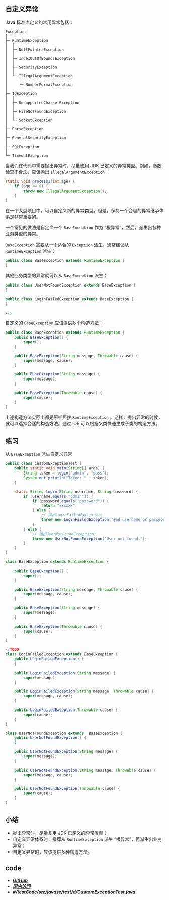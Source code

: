 ## 自定义异常

Java 标准库定义的常用异常包括：

    Exception
    │
    ├─ RuntimeException
    │  │
    │  ├─ NullPointerException
    │  │
    │  ├─ IndexOutOfBoundsException
    │  │
    │  ├─ SecurityException
    │  │
    │  └─ IllegalArgumentException
    │     │
    │     └─ NumberFormatException
    │
    ├─ IOException
    │  │
    │  ├─ UnsupportedCharsetException
    │  │
    │  ├─ FileNotFoundException
    │  │
    │  └─ SocketException
    │
    ├─ ParseException
    │
    ├─ GeneralSecurityException
    │
    ├─ SQLException
    │
    └─ TimeoutException

当我们在代码中需要抛出异常时，尽量使用 JDK 已定义的异常类型。例如，参数检查不合法，应该抛出 `IllegalArgumentException` ：

```java
static void process1(int age) {
    if (age <= 0) {
        throw new IllegalArgumentException();
    }
}
```

在一个大型项目中，可以自定义新的异常类型，但是，保持一个合理的异常继承体系是非常重要的。

一个常见的做法是自定义一个 `BaseException` 作为 “根异常”，然后，派生出各种业务类型的异常。

`BaseException` 需要从一个适合的 `Exception` 派生，通常建议从 `RuntimeException` 派生：

```java
public class BaseException extends RuntimeException {
}
```


其他业务类型的异常就可以从 `BaseException` 派生：

```java
public class UserNotFoundException extends BaseException {
}

public class LoginFailedException extends BaseException {
}

...
```

自定义的 `BaseException` 应该提供多个构造方法：

```java
public class BaseException extends RuntimeException {
    public BaseException() {
        super();
    }

    public BaseException(String message, Throwable cause) {
        super(message, cause);
    }

    public BaseException(String message) {
        super(message);
    }

    public BaseException(Throwable cause) {
        super(cause);
    }
}
```

上述构造方法实际上都是原样照抄 `RuntimeException` 。这样，抛出异常的时候，就可以选择合适的构造方法。通过 IDE 可以根据父类快速生成子类的构造方法。

## 练习

从 `BaseException` 派生自定义异常

```java
public class CustomExceptionTest {
    public static void main(String[] args) {
        String token = login("admin", "pass");
        System.out.println("Token: " + token);
    }

    static String login(String username, String password) {
        if (username.equals("admin")) {
            if (password.equals("password")) {
                return "xxxxxx";
            } else {
                // 抛出LoginFailedException:
                throw new LoginFailedException("Bad username or password.");
            }
        } else {
            // 抛出UserNotFoundException:
            throw new UserNotFoundException("User not found.");
        }
    }
}

class BaseException extends RuntimeException {

    public BaseException() {
        super();
    }

    public BaseException(String message, Throwable cause) {
        super(message, cause);
    }

    public BaseException(String message) {
        super(message);
    }

    public BaseException(Throwable cause) {
        super(cause);
    }
}

//TODO:
class LoginFailedException extends BaseException {
    public LoginFailedException() {
    }

    public LoginFailedException(String message) {
        super(message);
    }

    public LoginFailedException(String message, Throwable cause) {
        super(message, cause);
    }

    public LoginFailedException(Throwable cause) {
        super(cause);
    }
}

class UserNotFoundException extends  BaseException {
    public UserNotFoundException() {
    }

    public UserNotFoundException(String message) {
        super(message);
    }

    public UserNotFoundException(String message, Throwable cause) {
        super(message, cause);
    }

    public UserNotFoundException(Throwable cause) {
        super(cause);
    }
}
```

## 小结

- 抛出异常时，尽量复用 JDK 已定义的异常类型；
- 自定义异常体系时，推荐从 `RuntimeException` 派生 “根异常”，再派生出业务异常；
- 自定义异常时，应该提供多种构造方法。


## code

- [***GitHub***](https://github.com/Lxzz24/Repo/tree/main/testCode/src/javase/test/d/CustomExceptionTest.java)
- [***国内访问***](https://gitee.com/lxzz24/Repo/tree/main/testCode/src/javase/test/d/CustomExceptionTest.java)
- ***#/testCode/src/javase/test/d/CustomExceptionTest.java*** 


